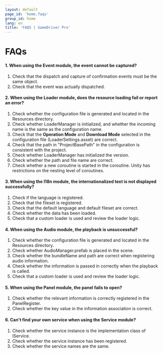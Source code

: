 ```yaml
---
layout: default
page_id: 'home.faqs'
group_id: home
lang: en
title: 'FAQS | GameDriver Pro'
---
```

# FAQs

#### 1. When using the Event module, the event cannot be captured?
  1. Check that the dispatch and capture of confirmation events must be the same object. 
  2. Check that the event was actually dispatched.

#### 2. When using the Loader module, does the resource loading fail or report an error?
  1. Check whether the configuration file is generated and located in the Resources directory.
  2. Check whether LoaderManager is initialized, and whether the incoming name is the same as the configuration name.
  3. Check that the **Operation Mode** and **Download Mode** selected in the configuration file (LoaderSettings.asset) are correct.
  4. Check that the path in "ProjectBasePath" in the configuration is consistent with the project.
  5. Check whether LoaderManager has initialized the version.
  6. Check whether the path and file name are correct.
  7. Check whether a new coroutine is started in the coroutine. Unity has restrictions on the nesting level of coroutines.

#### 3. When using the I18n module, the internationalized text is not displayed successfully?
  1. Check if the language is registered.
  2. Check that the fileset is registered.
  3. Check that the default language and default fileset are correct.
  4. Check whether the data has been loaded.
  5. Check that a custom loader is used and review the loader logic.

#### 4. When using the Audio module, the playback is unsuccessful?
  1. Check whether the configuration file is generated and located in the Resources directory.
  2. Check whether AudioManager.prefab is placed in the scene.
  3. Check whether the bundleName and path are correct when registering audio information.
  4. Check whether the information is passed in correctly when the playback is called.
  5. Check that a custom loader is used and review the loader logic.

#### 5. When using the Panel module, the panel fails to open?
  1. Check whether the relevant information is correctly registered in the PanelRegister.
  2. Check whether the key value in the information association is correct.

#### 6. Can't find your own service when using the Service module?
  1. Check whether the service instance is the implementation class of IService.
  2. Check whether the service instance has been registered.
  3. Check whether the service names are the same.
